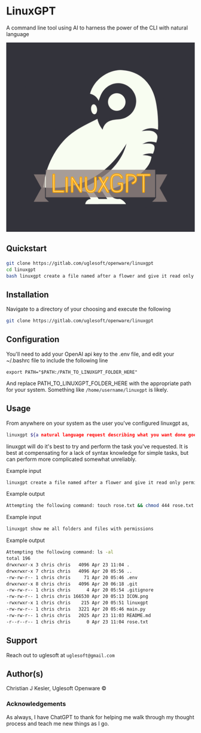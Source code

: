 # LinuxGPT

A command line tool using AI to harness the power of the CLI with natural language

![LinuxGPT Icon](https://raw.githubusercontent.com/Uglesoft/linuxgpt/main/ICON.png)

## Quickstart

```bash
git clone https://gitlab.com/uglesoft/openware/linuxgpt
cd linuxgpt
bash linuxgpt create a file named after a flower and give it read only permissions
```

## Installation

Navigate to a directory of your choosing and execute the following

```bash
git clone https://gitlab.com/uglesoft/openware/linuxgpt
```

## Configuration

You'll need to add your OpenAI api key to the .env file, and edit your ~/.bashrc file to include the following line

```
export PATH="$PATH:/PATH_TO_LINUXGPT_FOLDER_HERE"
```

And replace PATH_TO_LINUXGPT_FOLDER_HERE with the appropriate path for your system. Something like `/home/username/linuxgpt` is likely.

## Usage

From anywhere on your system as the user you've configured linuxgpt as,

```bash
linuxgpt ${a natural language request describing what you want done goes here}
```

linuxgpt will do it's best to try and perform the task you've requested. It is best at compensating for a lack of syntax knowledge for simple tasks, but can perform more complicated somewhat unreliably.

Example input
```bash
linuxgpt create a file named after a flower and give it read only permissions
```

Example output
```bash
Attempting the following command: touch rose.txt && chmod 444 rose.txt
```

Example input
```bash
linuxgpt show me all folders and files with permissions
```

Example output
```bash
Attempting the following command: ls -al
total 196
drwxrwxr-x 3 chris chris   4096 Apr 23 11:04 .
drwxrwxr-x 7 chris chris   4096 Apr 20 05:56 ..
-rw-rw-r-- 1 chris chris     71 Apr 20 05:46 .env
drwxrwxr-x 8 chris chris   4096 Apr 20 06:18 .git
-rw-rw-r-- 1 chris chris      4 Apr 20 05:54 .gitignore
-rw-rw-r-- 1 chris chris 166530 Apr 20 05:13 ICON.png
-rwxrwxr-x 1 chris chris    215 Apr 20 05:51 linuxgpt
-rw-rw-r-- 1 chris chris   3221 Apr 20 05:46 main.py
-rw-rw-r-- 1 chris chris   2025 Apr 23 11:03 README.md
-r--r--r-- 1 chris chris      0 Apr 23 11:04 rose.txt
```

## Support

Reach out to uglesoft at `uglesoft@gmail.com`

## Author(s)

Christian J Kesler, Uglesoft Openware &copy;
 
### Acknowledgements

As always, I have ChatGPT to thank for helping me walk through my thought process and teach me new things as I go.  


